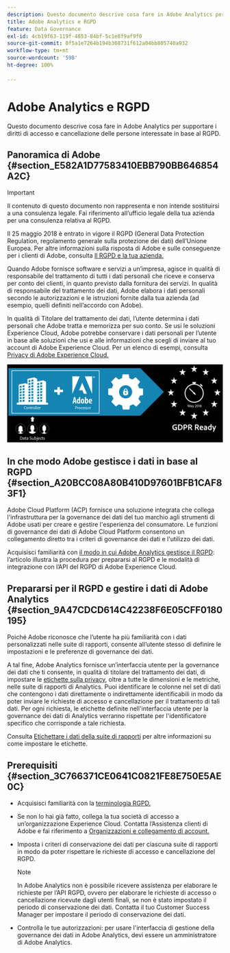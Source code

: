 ```yaml
---
description: Questo documento descrive cosa fare in Adobe Analytics per supportare i diritti di accesso e cancellazione delle persone interessate in base al RGPD.
title: Adobe Analytics e RGPD
feature: Data Governance
exl-id: 4cb19f63-119f-4853-84bf-5c1e8f9af9f0
source-git-commit: 0f5a1e7264b194b368731f612a04bb805740a932
workflow-type: tm+mt
source-wordcount: '598'
ht-degree: 100%

---
```


# Adobe Analytics e RGPD

Questo documento descrive cosa fare in Adobe Analytics per supportare i diritti di accesso e cancellazione delle persone interessate in base al RGPD.

## Panoramica di Adobe {#section_E582A1D77583410EBB790BB646854A2C}

>[!IMPORTANT]
>
>Il contenuto di questo documento non rappresenta e non intende sostituirsi a una consulenza legale. Fai riferimento all’ufficio legale della tua azienda per una consulenza relativa al RGPD.

Il 25 maggio 2018 è entrato in vigore il RGPD (General Data Protection Regulation, regolamento generale sulla protezione dei dati) dell’Unione Europea. Per altre informazioni sulla risposta di Adobe e sulle conseguenze per i clienti di Adobe, consulta [Il RGPD e la tua azienda.](https://www.adobe.com/it/privacy/general-data-protection-regulation.html)

Quando Adobe fornisce software e servizi a un’impresa, agisce in qualità di responsabile del trattamento di tutti i dati personali che riceve e conserva per conto dei clienti, in quanto previsto dalla fornitura dei servizi. In qualità di responsabile del trattamento dei dati, Adobe elabora i dati personali secondo le autorizzazioni e le istruzioni fornite dalla tua azienda (ad esempio, quelli definiti nell’accordo con Adobe).

In qualità di Titolare del trattamento dei dati, l’utente determina i dati personali che Adobe tratta e memorizza per suo conto. Se usi le soluzioni Experience Cloud, Adobe potrebbe conservare i dati personali per l’utente in base alle soluzioni che usi e alle informazioni che scegli di inviare al tuo account di Adobe Experience Cloud. Per un elenco di esempi, consulta [Privacy di Adobe Experience Cloud.](https://www.adobe.com/it/privacy/experience-cloud.html#collect)

![](assets/privacy_ready.png)

## In che modo Adobe gestisce i dati in base al RGPD {#section_A20BCC08A80B410D97601BFB1CAF83F1}

Adobe Cloud Platform (ACP) fornisce una soluzione integrata che collega l&#39;infrastruttura per la governance dei dati del tuo marchio agli strumenti di Adobe usati per creare e gestire l&#39;esperienza del consumatore. Le funzioni di governance dei dati di Adobe Cloud Platform consentono un collegamento diretto tra i criteri di governance dei dati e l&#39;utilizzo dei dati.

Acquisisci familiarità con [il modo in cui Adobe Analytics gestisce il RGPD](https://www.adobe.com/it/data-analytics-cloud/analytics/general-data-protection-regulation.html): l’articolo illustra la procedura per prepararsi al RGPD e le modalità di integrazione con l’API del RGPD di Adobe Experience Cloud.

## Prepararsi per il RGPD e gestire i dati di Adobe Analytics {#section_9A47CDCD614C42238F6E05CFF0180195}

Poiché Adobe riconosce che l’utente ha più familiarità con i dati personalizzati nelle suite di rapporti, consente all’utente stesso di definire le impostazioni e le preferenze di governance dei dati.

A tal fine, Adobe Analytics fornisce un’interfaccia utente per la governance dei dati che ti consente, in qualità di titolare del trattamento dei dati, di impostare le [etichette sulla privacy](/help/admin/admin/c-data-governance/data-labeling/gdpr-labels.md#data-governance-labels), oltre a tutte le dimensioni e le metriche, nelle suite di rapporti di Analytics. Puoi identificare le colonne nel set di dati che contengono i dati direttamente o indirettamente identificabili in modo da poter inviare le richieste di accesso e cancellazione per il trattamento di tali dati. Per ogni richiesta, le etichette definite nell&#39;interfaccia utente per la governance dei dati di Analytics verranno rispettate per l&#39;identificatore specifico che corrisponde a tale richiesta.

Consulta [Etichettare i dati della suite di rapporti](/help/admin/admin/c-data-governance/data-labeling/gdpr-setup-reportsuite.md) per altre informazioni su come impostare le etichette.

## Prerequisiti {#section_3C766371CE0641C0821FE8E750E5AE0C}

* Acquisisci familiarità con la [terminologia RGPD.](/help/admin/c-data-governance/gdpr-terminology.md)
* Se non lo hai già fatto, collega la tua società di accesso a un’organizzazione Experience Cloud. Contatta l’Assistenza clienti di Adobe e fai riferimento a [Organizzazioni e collegamento di account.](https://experienceleague.adobe.com/docs/core-services/interface/manage-users-and-products/organizations.html?lang=it)
* Imposta i criteri di conservazione dei dati per ciascuna suite di rapporti in modo da poter rispettare le richieste di accesso e cancellazione del RGPD.

   >[!NOTE]
   >
   >In Adobe Analytics non è possibile ricevere assistenza per elaborare le richieste per l’API RGPD, ovvero per elaborare le richieste di accesso o cancellazione ricevute dagli utenti finali, se non è stato impostato il periodo di conservazione dei dati. Contatta il tuo Customer Success Manager per impostare il periodo di conservazione dei dati.

* Controlla le tue autorizzazioni: per usare l&#39;interfaccia di gestione della governance dei dati in Adobe Analytics, devi essere un amministratore di Adobe Analytics.

